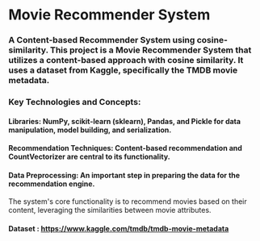 # Movie Recommender System
### A Content-based Recommender System using cosine-similarity. This project is a Movie Recommender System that utilizes a content-based approach with cosine similarity. It uses a dataset from Kaggle, specifically the TMDB movie metadata.
### Key Technologies and Concepts:
#### Libraries: NumPy, scikit-learn (sklearn), Pandas, and Pickle for data manipulation, model building, and serialization.
#### Recommendation Techniques: Content-based recommendation and CountVectorizer are central to its functionality.
#### Data Preprocessing: An important step in preparing the data for the recommendation engine.

The system's core functionality is to recommend movies based on their content, leveraging the similarities between movie attributes.
#### Dataset : https://www.kaggle.com/tmdb/tmdb-movie-metadata

